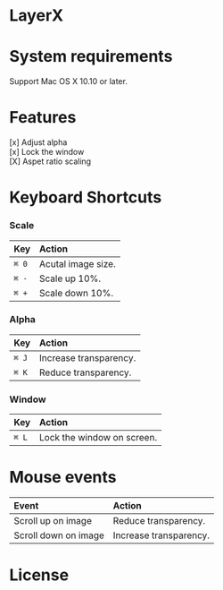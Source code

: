 # LayerX

# System requirements

Support Mac OS X 10.10 or later.
 
# Features

[x] Adjust alpha  
[x] Lock the window  
[X] Aspet ratio scaling

# Keyboard Shortcuts

### Scale

|Key|Action|
|:-|:-|
|`⌘ 0`| Acutal image size.|
|`⌘ -`| Scale up 10%.|
|`⌘ +`| Scale down 10%.|

### Alpha

|Key|Action|
|:-|:-|
|`⌘ J`| Increase transparency.|
|`⌘ K`| Reduce transparency.|

### Window

|Key|Action|
|:-|:-|
|`⌘ L`| Lock the window on screen.|

# Mouse events

| Event | Action |
|:-|:-|
| Scroll up on image | Reduce transparency. |
| Scroll down on image | Increase transparency. |

# License